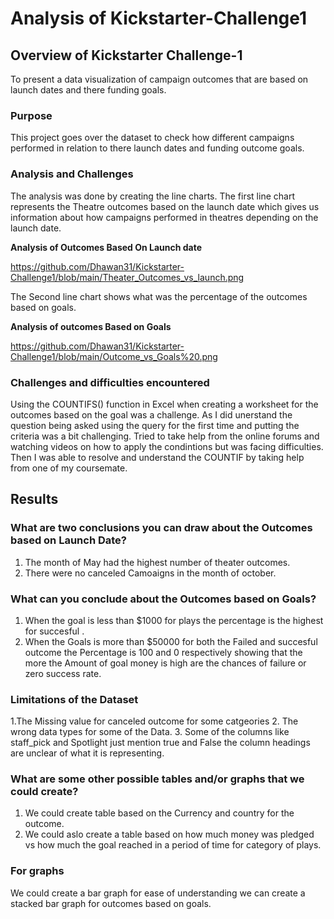 # Analysis of Kickstarter-Challenge1
## Overview of Kickstarter Challenge-1
To present a data visualization of campaign outcomes that are based on launch dates and there funding goals.
### Purpose
This project goes over the dataset to check how different campaigns performed in relation to there launch dates and funding outcome goals.
### Analysis and Challenges
The analysis was done by creating the line charts. The first line chart represents the Theatre outcomes based on the launch date which gives us information about how campaigns performed in theatres depending on the launch date. 

**Analysis of Outcomes Based On Launch date**

https://github.com/Dhawan31/Kickstarter-Challenge1/blob/main/Theater_Outcomes_vs_launch.png

The Second line chart shows  what was the percentage of the outcomes based on goals.

**Analysis of outcomes Based on Goals**

https://github.com/Dhawan31/Kickstarter-Challenge1/blob/main/Outcome_vs_Goals%20.png

### Challenges and difficulties encountered
 Using the COUNTIFS() function in Excel when creating a worksheet for the outcomes based on the goal was a challenge. As I did unerstand the question being asked using the query for the first time and putting the criteria was a bit challenging.
 Tried to take help from the online forums and watching videos on how to apply the condintions but was facing difficulties. Then I was able to resolve and understand the COUNTIF by taking help from one of my coursemate.
 
 ## Results
 ### What are two conclusions you can draw about the Outcomes based on Launch Date?
 1. The month of May had the highest number of theater outcomes.
 2. There were no canceled Camoaigns in the month of october.
 
 ### What can you conclude about the Outcomes based on Goals?
 1. When the goal is less than $1000 for plays the percentage is the highest for succesful .
 2. When the Goals is more than $50000 for both the Failed and succesful outcome the Percentage is 100 and 0 respectively showing that the more the Amount of goal money is high are the chances of failure or zero success rate.
 
 ### Limitations of the Dataset
 1.The Missing value for canceled outcome for some catgeories
 2. The wrong data types for some of the Data.
 3. Some of the columns like staff_pick and Spotlight just mention true and False the column headings are unclear of what it is representing.
 
 ### What are some other possible tables and/or graphs that we could create?
  1. We could create table based on the Currency and country for the outcome.
  2. We could aslo create a table based on how much money was pledged vs how much the goal reached in a period of time for category of plays.
  
  ### For graphs
  We could create a bar graph for ease of understanding we can create a stacked bar graph for outcomes based on goals.
 





